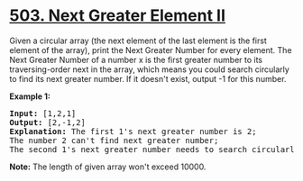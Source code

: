 <h1 class="title__20p2"><a href="/problems/next-greater-element-ii/">503. Next Greater Element II</a></h1>

<div class="notranslate"><p>
Given a circular array (the next element of the last element is the first element of the array), print the Next Greater Number for every element. The Next Greater Number of a number x is the first greater number to its traversing-order next in the array, which means you could search circularly to find its next greater number. If it doesn't exist, output -1 for this number.
</p>

<p><b>Example 1:</b><br>
</p><pre><b>Input:</b> [1,2,1]
<b>Output:</b> [2,-1,2]
<b>Explanation:</b> The first 1's next greater number is 2; <br>The number 2 can't find next greater number; <br>The second 1's next greater number needs to search circularly, which is also 2.
</pre>
<p></p>

<p><b>Note:</b>
The length of given array won't exceed 10000.
</p></div>
